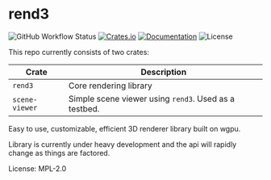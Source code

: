 # rend3

![GitHub Workflow Status](https://img.shields.io/github/workflow/status/BVE-Reborn/rend3/CI)
[![Crates.io](https://img.shields.io/crates/v/rend3)](https://crates.io/crates/rend3)
[![Documentation](https://docs.rs/rend3/badge.svg)](https://docs.rs/rend3)
![License](https://img.shields.io/crates/l/rend3)

This repo currently consists of two crates:

| Crate          | Description                                           |
|----------------|-------------------------------------------------------|
| `rend3`        | Core rendering library                                |
| `scene-viewer` | Simple scene viewer using `rend3`. Used as a testbed. |

Easy to use, customizable, efficient 3D renderer library built on wgpu.

Library is currently under heavy development and the api will rapidly change
as things are factored.

License: MPL-2.0
